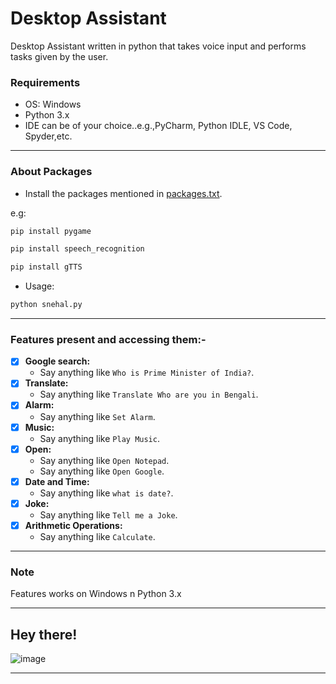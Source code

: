 # Desktop Assistant
Desktop Assistant written in python that takes voice input and performs tasks given by the user.
 
### Requirements
- OS: Windows
- Python 3.x
- IDE can be of your choice..e.g.,PyCharm, Python IDLE, VS Code, Spyder,etc.

---
### About Packages
- Install the packages mentioned in [packages.txt](https://github.com/snehalmastud/Desktop_Assistant/blob/master/packages.txt).

e.g:
```bash
pip install pygame
```
```bash
pip install speech_recognition
```
```bash
pip install gTTS
```
- Usage:
```bash
python snehal.py
```

---
### Features present and accessing them:-
- [x] <b>Google search:</b>
   - Say anything like `Who is Prime Minister of India?`.
- [x] <b>Translate:</b>
   - Say anything like `Translate Who are you in Bengali`.
- [x] <b>Alarm:</b>
   - Say anything like `Set Alarm`.
- [x] <b>Music:</b>
   - Say anything like `Play Music`.
- [x] <b>Open:</b>
   - Say anything like `Open Notepad`.
   - Say anything like `Open Google`.
- [x] <b>Date and Time:</b>
   - Say anything like `what is date?`.
- [x] <b>Joke:</b>
   - Say anything like `Tell me a Joke`.
- [x] <b>Arithmetic Operations:</b>
   - Say anything like `Calculate`.

---

### Note
Features works on Windows n Python 3.x

---
## Hey there!
![image](https://miro.medium.com/max/534/0*_pWYv_PSM3zqE3dV.gif)

---
